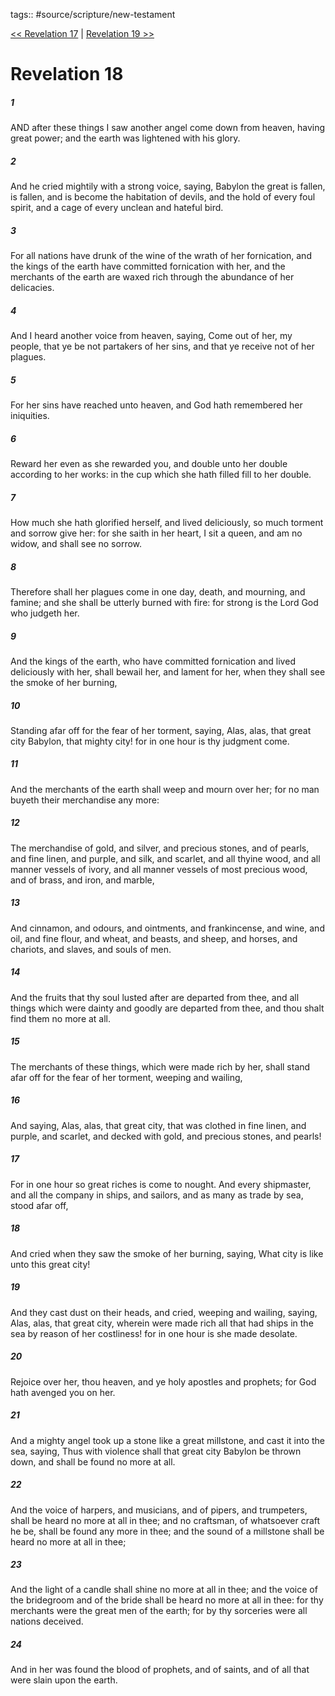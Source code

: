 tags:: #source/scripture/new-testament

[<< Revelation 17](/New_Testament/27_Revelation/Revelation_17.md) | [Revelation 19 >>](/New_Testament/27_Revelation/Revelation_19.md)

# Revelation 18

##### 1

AND after these things I saw another angel come down from heaven, having great power; and the earth was lightened with his glory.

##### 2

And he cried mightily with a strong voice, saying, Babylon the great is fallen, is fallen, and is become the habitation of devils, and the hold of every foul spirit, and a cage of every unclean and hateful bird.

##### 3

For all nations have drunk of the wine of the wrath of her fornication, and the kings of the earth have committed fornication with her, and the merchants of the earth are waxed rich through the abundance of her delicacies.

##### 4

And I heard another voice from heaven, saying, Come out of her, my people, that ye be not partakers of her sins, and that ye receive not of her plagues.

##### 5

For her sins have reached unto heaven, and God hath remembered her iniquities.

##### 6

Reward her even as she rewarded you, and double unto her double according to her works: in the cup which she hath filled fill to her double.

##### 7

How much she hath glorified herself, and lived deliciously, so much torment and sorrow give her: for she saith in her heart, I sit a queen, and am no widow, and shall see no sorrow.

##### 8

Therefore shall her plagues come in one day, death, and mourning, and famine; and she shall be utterly burned with fire: for strong is the Lord God who judgeth her.

##### 9

And the kings of the earth, who have committed fornication and lived deliciously with her, shall bewail her, and lament for her, when they shall see the smoke of her burning,

##### 10

Standing afar off for the fear of her torment, saying, Alas, alas, that great city Babylon, that mighty city! for in one hour is thy judgment come.

##### 11

And the merchants of the earth shall weep and mourn over her; for no man buyeth their merchandise any more:

##### 12

The merchandise of gold, and silver, and precious stones, and of pearls, and fine linen, and purple, and silk, and scarlet, and all thyine wood, and all manner vessels of ivory, and all manner vessels of most precious wood, and of brass, and iron, and marble,

##### 13

And cinnamon, and odours, and ointments, and frankincense, and wine, and oil, and fine flour, and wheat, and beasts, and sheep, and horses, and chariots, and slaves, and souls of men.

##### 14

And the fruits that thy soul lusted after are departed from thee, and all things which were dainty and goodly are departed from thee, and thou shalt find them no more at all.

##### 15

The merchants of these things, which were made rich by her, shall stand afar off for the fear of her torment, weeping and wailing,

##### 16

And saying, Alas, alas, that great city, that was clothed in fine linen, and purple, and scarlet, and decked with gold, and precious stones, and pearls!

##### 17

For in one hour so great riches is come to nought. And every shipmaster, and all the company in ships, and sailors, and as many as trade by sea, stood afar off,

##### 18

And cried when they saw the smoke of her burning, saying, What city is like unto this great city!

##### 19

And they cast dust on their heads, and cried, weeping and wailing, saying, Alas, alas, that great city, wherein were made rich all that had ships in the sea by reason of her costliness! for in one hour is she made desolate.

##### 20

Rejoice over her, thou heaven, and ye holy apostles and prophets; for God hath avenged you on her.

##### 21

And a mighty angel took up a stone like a great millstone, and cast it into the sea, saying, Thus with violence shall that great city Babylon be thrown down, and shall be found no more at all.

##### 22

And the voice of harpers, and musicians, and of pipers, and trumpeters, shall be heard no more at all in thee; and no craftsman, of whatsoever craft he be, shall be found any more in thee; and the sound of a millstone shall be heard no more at all in thee;

##### 23

And the light of a candle shall shine no more at all in thee; and the voice of the bridegroom and of the bride shall be heard no more at all in thee: for thy merchants were the great men of the earth; for by thy sorceries were all nations deceived.

##### 24

And in her was found the blood of prophets, and of saints, and of all that were slain upon the earth.
